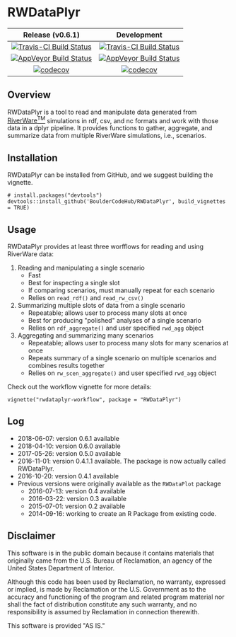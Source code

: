 RWDataPlyr
=================


| Release (v0.6.1) | Development      |
|:----------------:|:----------------:|
| [![Travis-CI Build Status](https://travis-ci.org/BoulderCodeHub/RWDataPlyr.svg?branch=master)](https://travis-ci.org/BoulderCodeHub/RWDataPlyr) | [![Travis-CI Build Status](https://travis-ci.org/rabutler-usbr/RWDataPlyr.svg?branch=master)](https://travis-ci.org/rabutler-usbr/RWDataPlyr) |
| [![AppVeyor Build Status](https://ci.appveyor.com/api/projects/status/github/BoulderCodeHub/RWDataPlyr?branch=master&svg=true)](https://ci.appveyor.com/project/BoulderCodeHub/RWDataPlyr) | [![AppVeyor Build Status](https://ci.appveyor.com/api/projects/status/bbb8of7uoxp52far?svg=true)](https://ci.appveyor.com/project/rabutler-usbr/rwdataplyr) |
| [![codecov](https://codecov.io/gh/BoulderCodeHub/RWDataPlyr/branch/master/graphs/badge.svg)](https://codecov.io/gh/BoulderCodeHub/RWDataPlyr) | [![codecov](https://codecov.io/gh/rabutler-usbr/RWDataPlyr/branch/master/graph/badge.svg)](https://codecov.io/gh/rabutler-usbr/RWDataPlyr)


## Overview

RWDataPlyr is a tool to read and manipulate data generated from [RiverWare<sup>TM</sup>](http://www.riverware.org) simulations in rdf, csv, and nc formats and work with those data in a dplyr pipeline. It provides functions to gather,  aggregate, and summarize data from multiple RiverWare simulations, i.e., scenarios.

## Installation

RWDataPlyr can be installed from GitHub, and we suggest building the vignette. 

```{r, eval=FALSE}
# install.packages("devtools")
devtools::install_github('BoulderCodeHub/RWDataPlyr', build_vignettes = TRUE)
```

## Usage

RWDataPlyr provides at least three worfflows for reading and using RiverWare data:

1. Reading and manipulating a single scenario
    * Fast
    * Best for inspecting a single slot
    * If comparing scenarios, must manually repeat for each scenario
    * Relies on `read_rdf()` and `read_rw_csv()`
2. Summarizing multiple slots of data from a single scenario
    * Repeatable; allows user to process many slots at once
    * Best for producing "polished" analyses of a single scenario
    * Relies on `rdf_aggregate()` and user specified `rwd_agg` object
3. Aggregating and summarizing many scenarios
    * Repeatable; allows user to process many slots for many scenarios at once
    * Repeats summary of a single scenario on multiple scenarios and combines results together
    * Relies on `rw_scen_aggregate()` and user specified `rwd_agg` object

Check out the workflow vignette for more details:

```{r, eval = FALSE}
vignette("rwdataplyr-workflow", package = "RWDataPlyr")
```

## Log
* 2018-06-07: version 0.6.1 available
* 2018-04-10: version 0.6.0 available
* 2017-05-26: version 0.5.0 available
* 2016-11-01: version 0.4.1.1 available. The package is now actually called RWDataPlyr.
* 2016-10-20: version 0.4.1 available
* Previous versions were originally available as the `RWDataPlot` package
  * 2016-07-13: version 0.4 available
  * 2016-03-22: version 0.3 available
  * 2015-07-01: version 0.2 available
  * 2014-09-16: working to create an R Package from existing code.
  
## Disclaimer

This software is in the public domain because it contains materials that originally came from the U.S. Bureau of Reclamation, an agency of the United States Department of Interior. 

Although this code has been used by Reclamation, no warranty, expressed or implied, is made by Reclamation or the U.S. Government as to the accuracy and functioning of the program and related program material nor shall the fact of distribution constitute any such warranty, and no responsibility is assumed by Reclamation in connection therewith.

This software is provided "AS IS."
